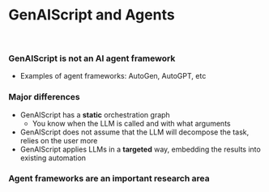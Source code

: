 # GenAIScript and Agents
&nbsp;
### GenAIScript is not an AI agent framework 
- Examples of agent frameworks: AutoGen, AutoGPT, etc
&nbsp;
### Major differences
- GenAIScript has a **static** orchestration graph
    - You know  when the LLM is called and with what arguments
- GenAIScript does not assume that the LLM will decompose
the task, relies on the user more
- GenAIScript applies LLMs in a **targeted** way, 
embedding the results into existing automation
&nbsp;
### Agent frameworks are an important research area
